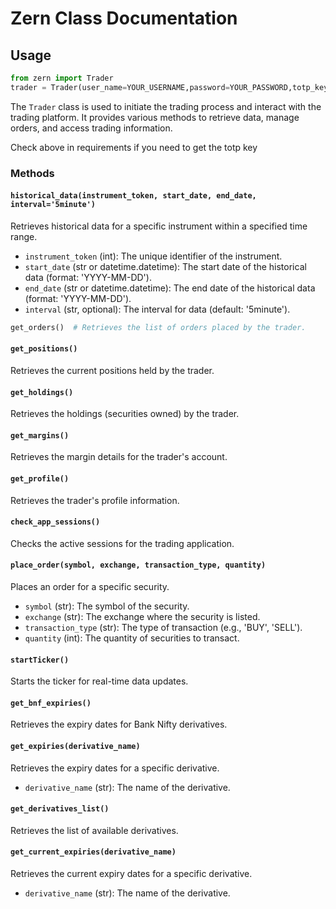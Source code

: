 # Zern Class Documentation


## Usage

```python
from zern import Trader
trader = Trader(user_name=YOUR_USERNAME,password=YOUR_PASSWORD,totp_key=YOUR_TOTP_KEY)
```

The `Trader` class is used to initiate the trading process and interact with the trading platform. It provides various methods to retrieve data, manage orders, and access trading information.

Check above in requirements if you need to get the totp key

### Methods

#### `historical_data(instrument_token, start_date, end_date, interval='5minute')`

Retrieves historical data for a specific instrument within a specified time range.

- `instrument_token` (int): The unique identifier of the instrument.
- `start_date` (str or datetime.datetime): The start date of the historical data (format: 'YYYY-MM-DD').
- `end_date` (str or datetime.datetime): The end date of the historical data (format: 'YYYY-MM-DD').
- `interval` (str, optional): The interval for data (default: '5minute').


```python
get_orders()  # Retrieves the list of orders placed by the trader.
```

#### `get_positions()`

Retrieves the current positions held by the trader.

#### `get_holdings()`

Retrieves the holdings (securities owned) by the trader.

#### `get_margins()`

Retrieves the margin details for the trader's account.

#### `get_profile()`

Retrieves the trader's profile information.

#### `check_app_sessions()`

Checks the active sessions for the trading application.

#### `place_order(symbol, exchange, transaction_type, quantity)`

Places an order for a specific security.

- `symbol` (str): The symbol of the security.
- `exchange` (str): The exchange where the security is listed.
- `transaction_type` (str): The type of transaction (e.g., 'BUY', 'SELL').
- `quantity` (int): The quantity of securities to transact.

#### `startTicker()`

Starts the ticker for real-time data updates.

#### `get_bnf_expiries()`

Retrieves the expiry dates for Bank Nifty derivatives.

#### `get_expiries(derivative_name)`

Retrieves the expiry dates for a specific derivative.

- `derivative_name` (str): The name of the derivative.

#### `get_derivatives_list()`

Retrieves the list of available derivatives.

#### `get_current_expiries(derivative_name)`

Retrieves the current expiry dates for a specific derivative.

- `derivative_name` (str): The name of the derivative.

